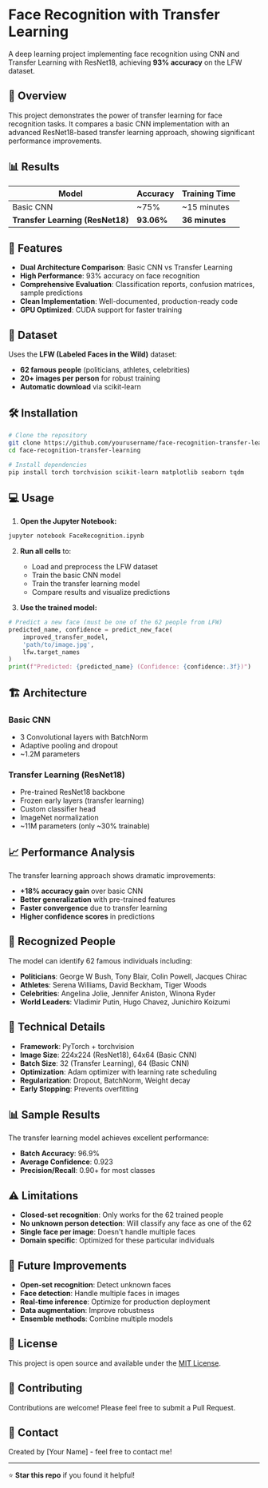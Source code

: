 # Face Recognition with Transfer Learning

A deep learning project implementing face recognition using CNN and Transfer Learning with ResNet18, achieving **93% accuracy** on the LFW dataset.

## 🎯 Overview

This project demonstrates the power of transfer learning for face recognition tasks. It compares a basic CNN implementation with an advanced ResNet18-based transfer learning approach, showing significant performance improvements.

## 📊 Results

| Model | Accuracy | Training Time |
|-------|----------|---------------|
| Basic CNN | ~75% | ~15 minutes |
| **Transfer Learning (ResNet18)** | **93.06%** | **36 minutes** |

## 🚀 Features

- **Dual Architecture Comparison**: Basic CNN vs Transfer Learning
- **High Performance**: 93% accuracy on face recognition
- **Comprehensive Evaluation**: Classification reports, confusion matrices, sample predictions
- **Clean Implementation**: Well-documented, production-ready code
- **GPU Optimized**: CUDA support for faster training

## 📁 Dataset

Uses the **LFW (Labeled Faces in the Wild)** dataset:
- **62 famous people** (politicians, athletes, celebrities)
- **20+ images per person** for robust training
- **Automatic download** via scikit-learn

## 🛠️ Installation

```bash
# Clone the repository
git clone https://github.com/yourusername/face-recognition-transfer-learning.git
cd face-recognition-transfer-learning

# Install dependencies
pip install torch torchvision scikit-learn matplotlib seaborn tqdm
```

## 💻 Usage

1. **Open the Jupyter Notebook:**
```bash
jupyter notebook FaceRecognition.ipynb
```

2. **Run all cells** to:
   - Load and preprocess the LFW dataset
   - Train the basic CNN model
   - Train the transfer learning model  
   - Compare results and visualize predictions

3. **Use the trained model:**
```python
# Predict a new face (must be one of the 62 people from LFW)
predicted_name, confidence = predict_new_face(
    improved_transfer_model, 
    'path/to/image.jpg', 
    lfw.target_names
)
print(f"Predicted: {predicted_name} (Confidence: {confidence:.3f})")
```

## 🏗️ Architecture

### Basic CNN
- 3 Convolutional layers with BatchNorm
- Adaptive pooling and dropout
- ~1.2M parameters

### Transfer Learning (ResNet18)  
- Pre-trained ResNet18 backbone
- Frozen early layers (transfer learning)
- Custom classifier head
- ImageNet normalization
- ~11M parameters (only ~30% trainable)

## 📈 Performance Analysis

The transfer learning approach shows dramatic improvements:

- **+18% accuracy gain** over basic CNN
- **Better generalization** with pre-trained features
- **Faster convergence** due to transfer learning
- **Higher confidence scores** in predictions

## 🎯 Recognized People

The model can identify 62 famous individuals including:
- **Politicians**: George W Bush, Tony Blair, Colin Powell, Jacques Chirac
- **Athletes**: Serena Williams, David Beckham, Tiger Woods
- **Celebrities**: Angelina Jolie, Jennifer Aniston, Winona Ryder
- **World Leaders**: Vladimir Putin, Hugo Chavez, Junichiro Koizumi

## 🔧 Technical Details

- **Framework**: PyTorch + torchvision
- **Image Size**: 224x224 (ResNet18), 64x64 (Basic CNN)
- **Batch Size**: 32 (Transfer Learning), 64 (Basic CNN)
- **Optimization**: Adam optimizer with learning rate scheduling
- **Regularization**: Dropout, BatchNorm, Weight decay
- **Early Stopping**: Prevents overfitting

## 📊 Sample Results

The transfer learning model achieves excellent performance:
- **Batch Accuracy**: 96.9%
- **Average Confidence**: 0.923
- **Precision/Recall**: 0.90+ for most classes

## ⚠️ Limitations

- **Closed-set recognition**: Only works for the 62 trained people
- **No unknown person detection**: Will classify any face as one of the 62
- **Single face per image**: Doesn't handle multiple faces
- **Domain specific**: Optimized for these particular individuals

## 🚀 Future Improvements

- **Open-set recognition**: Detect unknown faces
- **Face detection**: Handle multiple faces in images
- **Real-time inference**: Optimize for production deployment
- **Data augmentation**: Improve robustness
- **Ensemble methods**: Combine multiple models

## 📝 License

This project is open source and available under the [MIT License](LICENSE).

## 🤝 Contributing

Contributions are welcome! Please feel free to submit a Pull Request.

## 📧 Contact

Created by [Your Name] - feel free to contact me!

---

⭐ **Star this repo** if you found it helpful!